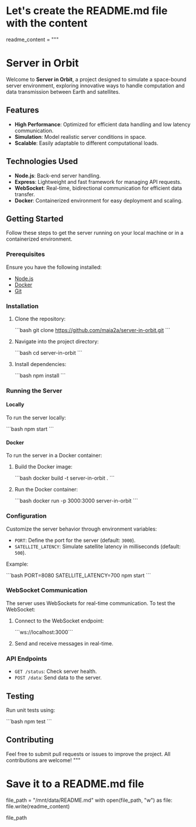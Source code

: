 # Let's create the README.md file with the content
readme_content = """
# Server in Orbit

Welcome to **Server in Orbit**, a project designed to simulate a space-bound server environment, exploring innovative ways to handle computation and data transmission between Earth and satellites.

## Features

- **High Performance**: Optimized for efficient data handling and low latency communication.
- **Simulation**: Model realistic server conditions in space.
- **Scalable**: Easily adaptable to different computational loads.

## Technologies Used

- **Node.js**: Back-end server handling.
- **Express**: Lightweight and fast framework for managing API requests.
- **WebSocket**: Real-time, bidirectional communication for efficient data transfer.
- **Docker**: Containerized environment for easy deployment and scaling.

## Getting Started

Follow these steps to get the server running on your local machine or in a containerized environment.

### Prerequisites

Ensure you have the following installed:

- [Node.js](https://nodejs.org/en/)
- [Docker](https://www.docker.com/)
- [Git](https://git-scm.com/)

### Installation

1. Clone the repository:

    \`\`\`bash
    git clone https://github.com/maia2a/server-in-orbit.git
    \`\`\`

2. Navigate into the project directory:

    \`\`\`bash
    cd server-in-orbit
    \`\`\`

3. Install dependencies:

    \`\`\`bash
    npm install
    \`\`\`

### Running the Server

#### Locally

To run the server locally:

\`\`\`bash
npm start
\`\`\`

#### Docker

To run the server in a Docker container:

1. Build the Docker image:

    \`\`\`bash
    docker build -t server-in-orbit .
    \`\`\`

2. Run the Docker container:

    \`\`\`bash
    docker run -p 3000:3000 server-in-orbit
    \`\`\`

### Configuration

Customize the server behavior through environment variables:

- `PORT`: Define the port for the server (default: `3000`).
- `SATELLITE_LATENCY`: Simulate satellite latency in milliseconds (default: `500`).

Example:

\`\`\`bash
PORT=8080 SATELLITE_LATENCY=700 npm start
\`\`\`

### WebSocket Communication

The server uses WebSockets for real-time communication. To test the WebSocket:

1. Connect to the WebSocket endpoint:

    \`\`\`ws://localhost:3000\`\`\`

2. Send and receive messages in real-time.

### API Endpoints

- `GET /status`: Check server health.
- `POST /data`: Send data to the server.

## Testing

Run unit tests using:

\`\`\`bash
npm test
\`\`\`

## Contributing

Feel free to submit pull requests or issues to improve the project. All contributions are welcome!
"""

# Save it to a README.md file
file_path = "/mnt/data/README.md"
with open(file_path, "w") as file:
    file.write(readme_content)

file_path
